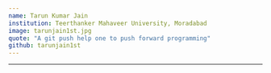 ```yaml
---
name: Tarun Kumar Jain
institution: Teerthanker Mahaveer University, Moradabad
image: tarunjain1st.jpg
quote: "A git push help one to push forward programming"
github: tarunjain1st
---
```

---
